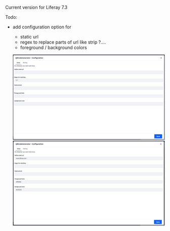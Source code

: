 Current version for Liferay 7.3

Todo:
- add configuration option for 
  - static url
  - regex to replace parts of url like strip ?....
  - foreground / background colors
  
  
  ![alt text](./docs/config1.png "Sample config")
  ![alt text](./docs/config2.png "Sample config")